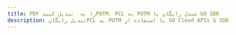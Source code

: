 ---title: PDF را به  تبدیل کنیدPOTM، PCL به POTM مبدل رایگان یا GO SDKdescription: تبدیل رایگانPCL به POTM با استفاده از GO Cloud APIs & SDK همچنین اسناد PDF را در Cloud ایجاد، ویرایش و رندر کنید.---